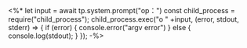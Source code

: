 <%* 
let input = await tp.system.prompt("op：")
const child_process = require("child_process");
child_process.exec("o " +input, (error, stdout, stderr) => {
  if (error) {
    console.error("argv error")
  } else {
    console.log(stdout);
  }
});
-%>